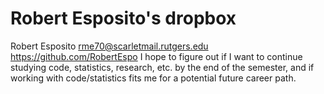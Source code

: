 Robert Esposito's dropbox
============================

Robert Esposito
rme70@scarletmail.rutgers.edu
https://github.com/RobertEspo
I hope to figure out if I want to continue studying code, statistics, research, etc. by the end of the semester, and if working with code/statistics fits me for a potential future career path.
